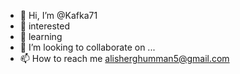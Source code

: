 - 👋 Hi, I’m @Kafka71
- 👀 interested
- 🌱 learning
- 💞️ I’m looking to collaborate on ...
- 📫 How to reach me alisherghumman5@gmail.com

<!---
Kafka71/Kafka71 is a ✨ special ✨ repository because its `README.md` (this file) appears on your GitHub profile.
You can click the Preview link to take a look at your changes.
--->
